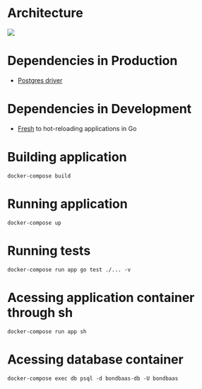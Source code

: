 # Architecture
<img src="https://docs.google.com/drawings/d/e/2PACX-1vTGAeyLDzCKMvUlcnHbxA_OpakyjTFM658v1kPKVhz68xm_Sg3FiyITDWZU3nquaNuLSpTcEvumFjMv/pub?w=564&amp;h=840">

# Dependencies in Production
- [Postgres driver](https://github.com/lib/pq)

# Dependencies in Development
- [Fresh](https://github.com/gravityblast/fresh) to hot-reloading applications in Go

# Building application
`docker-compose build`

# Running application
`docker-compose up`

# Running tests
`docker-compose run app go test ./... -v`

# Acessing application container through sh
`docker-compose run app sh`

# Acessing database container
`docker-compose exec db psql -d bondbaas-db -U bondbaas`
